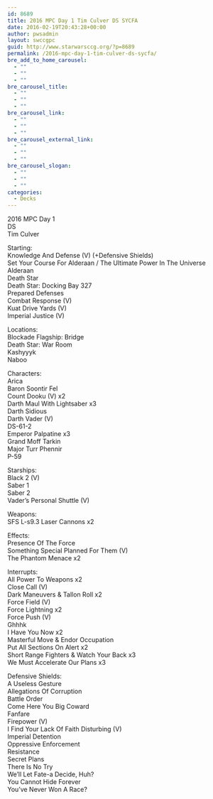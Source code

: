 ```yaml
---
id: 8689
title: 2016 MPC Day 1 Tim Culver DS SYCFA
date: 2016-02-19T20:43:28+00:00
author: pwsadmin
layout: swccgpc
guid: http://www.starwarsccg.org/?p=8689
permalink: /2016-mpc-day-1-tim-culver-ds-sycfa/
bre_add_to_home_carousel:
  - ""
  - ""
  - ""
bre_carousel_title:
  - ""
  - ""
  - ""
bre_carousel_link:
  - ""
  - ""
  - ""
bre_carousel_external_link:
  - ""
  - ""
  - ""
bre_carousel_slogan:
  - ""
  - ""
  - ""
categories:
  - Decks
---
```

2016 MPC Day 1  
DS  
Tim Culver

Starting:  
Knowledge And Defense (V) (+Defensive Shields)  
Set Your Course For Alderaan / The Ultimate Power In The Universe  
Alderaan  
Death Star  
Death Star: Docking Bay 327  
Prepared Defenses  
Combat Response (V)  
Kuat Drive Yards (V)  
Imperial Justice (V)

Locations:  
Blockade Flagship: Bridge  
Death Star: War Room  
Kashyyyk  
Naboo

Characters:  
Arica  
Baron Soontir Fel  
Count Dooku (V) x2  
Darth Maul With Lightsaber x3  
Darth Sidious  
Darth Vader (V)  
DS-61-2  
Emperor Palpatine x3  
Grand Moff Tarkin  
Major Turr Phennir  
P-59

Starships:  
Black 2 (V)  
Saber 1  
Saber 2  
Vader&#8217;s Personal Shuttle (V)

Weapons:  
SFS L-s9.3 Laser Cannons x2

Effects:  
Presence Of The Force  
Something Special Planned For Them (V)  
The Phantom Menace x2

Interrupts:  
All Power To Weapons x2  
Close Call (V)  
Dark Maneuvers & Tallon Roll x2  
Force Field (V)  
Force Lightning x2  
Force Push (V)  
Ghhhk  
I Have You Now x2  
Masterful Move & Endor Occupation  
Put All Sections On Alert x2  
Short Range Fighters & Watch Your Back x3  
We Must Accelerate Our Plans x3

Defensive Shields:  
A Useless Gesture  
Allegations Of Corruption  
Battle Order  
Come Here You Big Coward  
Fanfare  
Firepower (V)  
I Find Your Lack Of Faith Disturbing (V)  
Imperial Detention  
Oppressive Enforcement  
Resistance  
Secret Plans  
There Is No Try  
We&#8217;ll Let Fate-a Decide, Huh?  
You Cannot Hide Forever  
You&#8217;ve Never Won A Race?